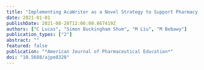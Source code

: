 ```yaml
---
title: "Implementing AcaWriter as a Novel Strategy to Support Pharmacy Students' Reflective Practice in Scientific Research"
date: 2021-01-01
publishDate: 2021-08-20T12:06:00.867419Z
authors: ["C Lucas", "Simon Buckingham Shum", "M Liu", "M Bebawy"]
publication_types: ["2"]
abstract: ""
featured: false
publication: "*American Journal of Pharmaceutical Education*"
doi: "10.5688/ajpe8320"
---
```


